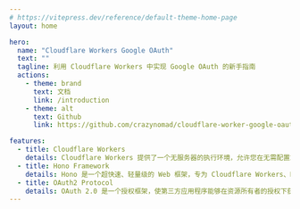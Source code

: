 ```yaml
---
# https://vitepress.dev/reference/default-theme-home-page
layout: home

hero:
  name: "Cloudflare Workers Google OAuth"
  text: ""
  tagline: 利用 Cloudflare Workers 中实现 Google OAuth 的新手指南
  actions:
    - theme: brand
      text: 文档
      link: /introduction
    - theme: alt
      text: Github
      link: https://github.com/crazynomad/cloudflare-worker-google-oauth/tree/master

features:
  - title: Cloudflare Workers
    details: Cloudflare Workers 提供了一个无服务器的执行环境，允许您在无需配置或维护基础设施的情况下创建新应用程序或增强现有应用程序。
  - title: Hono Framework
    details: Hono 是一个超快速、轻量级的 Web 框架，专为 Cloudflare Workers、Deno、Bun 和 AWS Lambda 等边缘环境设计。它提供高性能的路由、灵活的中间件支持和简单的 API。
  - title: OAuth2 Protocol
    details: OAuth 2.0 是一个授权框架，使第三方应用程序能够在资源所有者的授权下获得对 HTTP 服务的有限访问，或者允许第三方应用程序代表自己获得访问权限。
---
```

